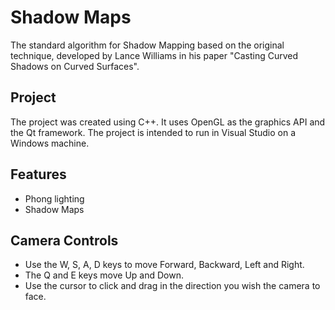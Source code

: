 # Shadow Maps
The standard algorithm for Shadow Mapping based on the original technique, developed by Lance Williams in his paper "Casting Curved Shadows on Curved Surfaces". 

## Project
The project was created using C++. It uses OpenGL as the graphics API and the Qt framework.
The project is intended to run in Visual Studio on a Windows machine.

## Features

* Phong lighting
* Shadow Maps

## Camera Controls

* Use the W, S, A, D keys to move Forward, Backward, Left and Right.
* The Q and E keys move Up and Down.
* Use the cursor to click and drag in the direction you wish the camera to face.

